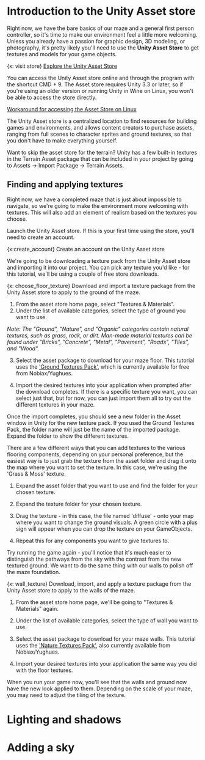 <!-- TODO: fix all references to correct capitalization of asset store -->

# Introduction to the Unity Asset store
Right now, we have the bare basics of our maze and a general first person controller, so it's time to make our environment feel a little more welcoming. Unless you already have a passion for graphic design, 3D modeling, or photography, it's pretty likely you'll need to use the **Unity Asset Store** to get textures and models for your game objects.

{x: visit store}
<a href="https://www.assetstore.unity3d.com/en/">Explore the Unity Asset Store </a>

You can access the Unity Asset store online and through the program with the shortcut CMD + 9. The Asset store requires Unity 3.3 or later, so if you're using an older version or running Unity in Wine on Linux, you won't be able to access the store directly.

<a href="http://wiki.unity3d.com/index.php/Running_Unity_on_Linux_through_Wine#Unity_Asset_store_does_not_work_.28Has_a_workaround.29"> Workaround for accessing the Asset Store on Linux </a>

The Unity Asset store is a centralized location to find resources for building games and environments, and allows content creators to purchase assets, ranging from full scenes to character sprites and ground textures, so that you don't have to make everything yourself.

<!-- TODO: detail the asset store -->

Want to skip the asset store for the terrain? Unity has a few built-in textures in the Terrain Asset package that can be included in your project by going to Assets -> Import Package -> Terrain Assets.

## Finding and applying textures
Right now, we have a completed maze that is just about impossible to navigate, so we're going to make the environment more welcoming with textures. This will also add an element of realism based on the textures you choose.

<!-- TODO: Add interesting links for creating texture packages -->

Launch the Unity Asset store. If this is your first time using the store, you'll need to create an account.

{x:create_account}
Create an account on the Unity Asset store

We're going to be downloading a texture pack from the Unity Asset store and importing it into our project. You can pick any texture you'd like - for this tutorial, we'll be using a couple of free store downloads.

{x: choose_floor_texture}
Download and import a texture package from the Unity Asset store to apply to the ground of the maze.

<!-- TODO: Include screencast video / screenshots -->


1. From the asset store home page, select "Textures & Materials".
2. Under the list of available categories, select the type of ground you want to use.

  <i> Note: The "Ground", "Nature", and "Organic" categories contain natural textures, such as grass, rock, or dirt. Man-made material textures can be found under "Bricks", "Concrete", "Metal", "Pavement", "Roads", "Tiles", and "Wood". </i>

3. Select the asset package to download for your maze floor. This tutorial uses the <a href="http://u3d.as/5Tu">'Ground Textures Pack'</a>, which is currently available for free from Nobiax/Yughues.

4. Import the desired textures into your application when prompted after the download completes. If there is a specific texture you want, you can select just that, but for now, you can just import them all to try out the different textures in your maze.

Once the import completes, you should see a new folder in the Asset window in Unity for the new texture pack. If you used the Ground Textures Pack, the folder name will just be the name of the imported package. Expand the folder to show the different textures.

<!-- TODO: Screencast / image -->

There are a few different ways that you can add textures to the various flooring components, depending on your personal preference, but the easiest way is to just grab the texture from the asset folder and drag it onto the map where you want to set the texture. In this case, we're using the 'Grass & Moss' texture.

1. Expand the asset folder that you want to use and find the folder for your chosen texture.

2. Expand the texture folder for your chosen texture.

3. Drag the texture - in this case, the file named 'diffuse' - onto your map where you want to change the ground visuals. A green circle with a plus sign will appear when you can drop the texture on your GameObjects.

4. Repeat this for any components you want to give textures to.


<!-- TODO: lots of links about background information on textures and other ways to assign textures to components. -->

Try running the game again - you'll notice that it's much easier to distinguish the pathways from the sky with the contrast from the new textured ground. We want to do the same thing with our walls to polish off the maze foundation.

{x: wall_texture}
Download, import, and apply a texture package from the Unity Asset store to apply to the walls of the maze.

1. From the asset store home page, we'll be going to "Textures & Materials" again.

2. Under the list of available categories, select the type of wall you want to use.

3. Select the asset package to download for your maze walls. This tutorial uses the <a href="http://u3d.as/5Yy"> 'Nature Textures Pack'</a>, also currently available from Nobiax/Yughues.

4. Import your desired textures into your application the same way you did with the floor textures.

When you run your game now, you'll see that the walls and ground now have the new look applied to them. Depending on the scale of your maze, you may need to adjust the tiling of the texture.

<!-- TODO: explain tiling -->

<!-- TODO: add resources for different texture models -->

# Lighting and shadows

# Adding a sky
